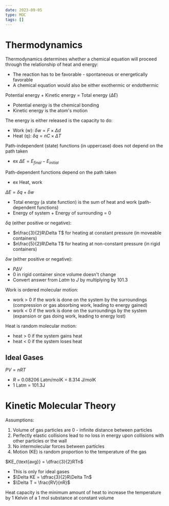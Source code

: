 ```yaml
---
date: 2023-09-05
type: MOC
tags: []
---
```


# Thermodynamics
Thermodynamics determines whether a chemical equation will proceed through the relationship of heat and energy:
- The reaction has to be favorable - spontaneous or energetically favorable 
- A chemical equation would also be either exothermic or endothermic

Potential energy + Kinetic energy = Total energy $(\Delta E)$
- Potential energy is the chemical bonding
- Kinetic energy is the atom's motion

The energy is either released is the capacity to do:
- Work (w): $\delta w = F \times \Delta d$
- Heat (q): $\delta q = nC \times \Delta T$

Path-independent (state) functions (in uppercase) does not depend on the path taken
- ex $\Delta E = E_{final} - E_{initial}$

Path-dependent functions depend on the path taken
- ex Heat, work

$\Delta E = \delta q + \delta w$
- Total energy (a state function) is the sum of heat and work (path-dependent functions)
- Energy of system + Energy of surrounding = 0

$\delta q$ (either positive or negative):
- $n\frac{3}{2}R\Delta T$ for heating at constant pressure (in moveable containers)
- $n\frac{5}{2}R\Delta T$ for heating at non-constant pressure (in rigid containers)

$\delta w$ (either positive or negative):
- $P\Delta V$
- 0 in rigid container since volume doesn't change
- Convert answer from $Latm$ to $J$ by multiplying by $101.3$

Work is ordered molecular motion:
- work > 0 if the work is done on the system by the surroundings (compression or gas absorbing work, leading to energy gained)
- work < 0 if the work is done on the surroundings by the system (expansion or gas doing work, leading to energy lost)

Heat is random molecular motion:
- heat > 0 if the system gains heat
- heat < 0 if the system loses heat

## Ideal Gases
$PV = nRT$
- $R$ = 0.08206 Latm/molK = 8.314 J/molK
- 1 Latm = 101.3J

# Kinetic Molecular Theory
Assumptions:
1. Volume of gas particles are 0 - infinite distance between particles
2. Perfectly elastic collisions lead to no loss in energy upon collisions with other particles or the wall
3. No intermolecular forces between particles
4. Motion (KE) is random proportion to the temperature of the gas

$KE_{\text{avg}} = \dfrac{3}{2}RTn$
- This is only for ideal gases
- $\Delta KE = \dfrac{3}{2}R\Delta Tn$
- $\Delta T = \frac{RV}{nR}$

Heat capacity is the minimum amount of heat to increase the temperature by 1 Kelvin of a 1 mol substance at constant volume
